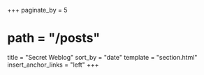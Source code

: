 +++
paginate_by = 5 
# path = "/posts"
title = "Secret Weblog"
sort_by = "date"
template = "section.html"
insert_anchor_links = "left"
+++
